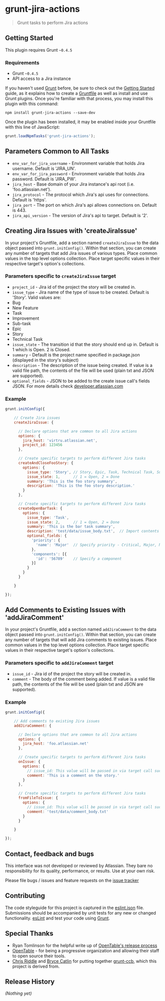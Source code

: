# grunt-jira-actions

> Grunt tasks to perform Jira actions

## Getting Started
This plugin requires Grunt `~0.4.5`

### Requirements

* Grunt `~0.4.5`
* API access to a Jira instance

If you haven't used [Grunt](http://gruntjs.com/) before, be sure to check out the [Getting Started](http://gruntjs.com/getting-started) guide, as it explains how to create a [Gruntfile](http://gruntjs.com/sample-gruntfile) as well as install and use Grunt plugins. Once you're familiar with that process, you may install this plugin with this command:

```shell
npm install grunt-jira-actions --save-dev
```

Once the plugin has been installed, it may be enabled inside your Gruntfile with this line of JavaScript:

```js
grunt.loadNpmTasks('grunt-jira-actions');
```

## Parameters Common to All Tasks
- `env_var_for_jira_username` - Environment variable that holds Jira username. Default is 'JIRA_UN'.
- `env_var_for_jira_password` - Environment variable that holds Jira password. Default is 'JIRA_PW'.
- `jira_host` - Base domain of your Jira instance's api root (i.e. 'foo.atlassian.net').
- `jira_protocol` - The protocol which Jira's api uses for connections. Default is 'https'.
- `jira_port` - The port on which Jira's api allows connections on. Default is 443.
- `jira_api_version` - The version of Jira's api to target. Default is '2'.


## Creating Jira Issues with 'createJiraIssue'

In your project's Gruntfile, add a section named `createJiraIssue` to the data object passed into `grunt.initConfig()`. Within that section, you can create any number of targets that add Jira issues of various types. Place common values in the top level options collection. Place target specific values in their respective target's option's collections.

### Parameters specific to `createJiraIssue` target
- `project_id` - Jira id of the project the story will be created in.
- `issue_type` - Jira name of the type of issue to be created. Default is 'Story'. Valid values are:
 - Bug
 - New Feature
 - Task
 - Improvement
 - Sub-task
 - Epic
 - Story
 - Technical Task
- `issue_state` - The transition id that the story should end up in. Default is 1 which is Open. 2 is Closed.
- `summary` - Default is the project name specified in package.json (displayed in the story's subject)
- `description` - The description of the issue being created. If value is a valid file path, the contents of the file will be used (plain txt and JSON are supported).
- `optional_fields` - JSON to be added to the create issue call's fields JSON. For more details check [developer.atlassian.com](https://developer.atlassian.com/display/JIRADEV/JIRA+REST+API+Example+-+Create+Issue)

### Example

```js
grunt.initConfig({

    // Create Jira issues
    createJiraIssue: {

      // Declare options that are common to all Jira actions
      options: {
        jira_host: 'virtru.atlassian.net',
        project_id: 123456
      },

      // Create specific targets to perform different Jira tasks
      createAndCloseFooStory: {
        options: {
          issue_type: 'Story', // Story, Epic, Task, Technical Task, Sub-Task, Bug, Improvement, New Feature
          issue_state: 1,      // 1 = Open, 2 = Done
          summary: 'This is the foo story summary',
          description: 'This is the foo story description.'
        }
      },

      // Create specific targets to perform different Jira tasks
      createOpenBarTask: {
        options: {
          issue_type: 'Task',
          issue_state: 2,      // 1 = Open, 2 = Done
          summary: 'This is the bar task summary',
          description: 'test/data/issue_body.txt',  // Import contents of file as description
          optional_fields: {
            'priority': {
              'name': 'Major'  // Specify priority - Critical, Major, Medium (default), Minor
            },
            'components': [{
              'id': '56789'    // Specify a component
            }]
          }
        }
      }

    }

});
```
## Add Comments to Existing Issues with 'addJiraComment'

In your project's Gruntfile, add a section named `addJiraComment` to the data object passed into `grunt.initConfig()`. Within that section, you can create any number of targets that will add Jira comments to existing issues. Place common values in the top level options collection. Place target specific values in their respective target's option's collections.

### Parameters specific to `addJiraComment` target
- `issue_id` - Jira id of the project the story will be created in.
- `comment` - The body of the comment being added. If value is a valid file path, the contents of the file will be used (plain txt and JSON are supported).

### Example

```js
grunt.initConfig({

    // Add comments to existing Jira issues
    addJiraComment: {

      // Declare options that are common to all Jira actions
      options: {
        jira_host: 'foo.atlassian.net'
      },

      // Create specific targets to perform different Jira tasks
      onIssue: {
        options: {
          // issue_id: This value will be passed in via target call such as addJiraComment:onIssue:19400
          comment: 'This is a comment on the story.'
        }
      },

      // Create specific targets to perform different Jira tasks
      fromFileToIssue: {
        options: {
          // issue_id: This value will be passed in via target call such as addJiraComment:fromFileToIssue:19400
          comment: 'test/data/comment_body.txt'
        }
      }

    }

});
```

## Contact, feedback and bugs

This interface was not developed or reviewed by Atlassian. They bare no responsibility for its quality, performance, or results. Use at your own risk.

Please file bugs / issues and feature requests on the [issue tracker](https://github.com/jwtd/grunt-jira-actions/issues)

## Contributing
The code styleguide for this project is captured in the [eslint.json](https://github.com/jwtd/grunt-jira-actions/blob/master/eslint.json) file. Submissions should be accompanied by unit tests for any new or changed functionality. [esLint](http://eslint.org/) and test your code using [Grunt](http://gruntjs.com/).

## Special Thanks
* Ryan Tomlinson for the helpful write up of [OpenTable's release process](http://tech.opentable.co.uk/blog/2014/05/19/continuous-delivery-automating-deployment-visibility/)
* [OpenTable](https://github.com/opentable) - for being a progressive organization and allowing their staff to open source their tools.
* [Chris Riddle](https://github.com/christriddle) and [Bryce Catlin](https://github.com/bcatlin) for putting together [grunt-ccb](https://github.com/opentable/grunt-ccb), which this project is derived from.


## Release History
_(Nothing yet)_
